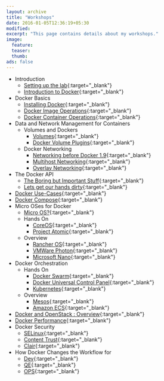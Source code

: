 ```yaml
---
layout: archive
title: "Workshops" 
date: 2016-01-05T12:36:19+05:30
modified:
excerpt: "This page contains details about my workshops."
image:
  feature:
  teaser:
  thumb:
ads: false
---
```


* Introduction 
	* [Setting up the lab](/articles/Setup/){:target="_blank"}
	* [Introduction to Docker](/articles/Docker_Introduction/){:target="_blank"}
* Docker Basics
	* [Installing Docker](/articles/Docker_Install_Basic/){:target="_blank"}
	* [Docker Image Operations](/articles/Docker_Images/){:target="_blank"}
	* [Docker Container Operations](/articles/Docker_Containers/){:target="_blank"}
* Data and Network Management for Containers
	* Volumes and Dockers
		* [Volumes](/articles/Volumes/){:target="_blank"}
		* [Docker Volume Plugins](/articles/Volumes_Plugins/){:target="_blank"}
	* Docker Networking
		* [Networking before Docker 1.9](/articles/networking/){:target="_blank"}
		* [Multihost Networking](/articles/libnetwork/){:target="_blank"}
		* [Overlay Networking](/articles/Overlay_Networking/){:target="_blank"}
* The Docker API
	* [The Boring but Important Stuff](/articles/Docker_API_Theory/){:target="_blank"}
	* [Lets get our hands dirty](/articles/Docker_API_Handson/){:target="_blank"}
* [Docker Use-Cases](/articles/Docker_Use_Cases/){:target="_blank"}
* [Docker Compose](/articles/Docker_Compose/){:target="_blank"}
* Micro OSes for Docker
	* [Micro OS?](/articles/Dockermicro_Basic/){:target="_blank"}
	* Hands On
		* [CoreOS](/articles/Dockermicro_Handson_CoreOS/){:target="_blank"}
		* [Project Atomic](/articles/Dockermicro_Handson_Project_Atomic/){:target="_blank"}
	* Overview
		* [Rancher OS](/articles/Dockermicro_Overview_RancherOS/){:target="_blank"}
		* [VMWare Photon](/articles/Dockermicro_Overview_VMWare_Photon/){:target="_blank"}
		* [Microsoft Nano](/articles/Dockermicro_Overview_Microsoft_Nano/){:target="_blank"}
* Docker Orchestration
	* Hands On
		* [Docker Swarm](/articles/Docker_Orchestration_Handson_Swarm/){:target="_blank"}
		* [Docker Universal Control Panel](/articles/Docker_Orchestration_Handson_Universal_Control_Panel/){:target="_blank"}
		* [Kubernetes](/articles/Docker_Orchestration_Handson_Kubernetes/){:target="_blank"}
	* Overview
		* [Mesos](/articles/Docker_Orchestration_Ovierview_Mesos/){:target="_blank"}
		* [Amazon ECS](/articles/Docker_Orchestration_Overview_Amazon_ECS/){:target="_blank"}
* [Docker and OpenStack : Overview](/articles/Docker_Openstack/){:target="_blank"}
* [Docker Performance](/articles/Docker_Performance/){:target="_blank"}
* Docker Security
	* [SELinux](/articles/Docker_Security_SELinux/){:target="_blank"}
	* [Content Trust](/articles/Docker_Security_Content_Trust/){:target="_blank"}
	* [Clair](/articles/Docker_Security_Clair/){:target="_blank"}
* How Docker Changes the Workflow for
	* [Dev](/articles/Docker_Workflow_Dev/){:target="_blank"}
	* [QE](/articles/Docker_Workflow_QE/){:target="_blank"}
	* [OPS](/articles/Docker_Workflow_OPS/){:target="_blank"}
